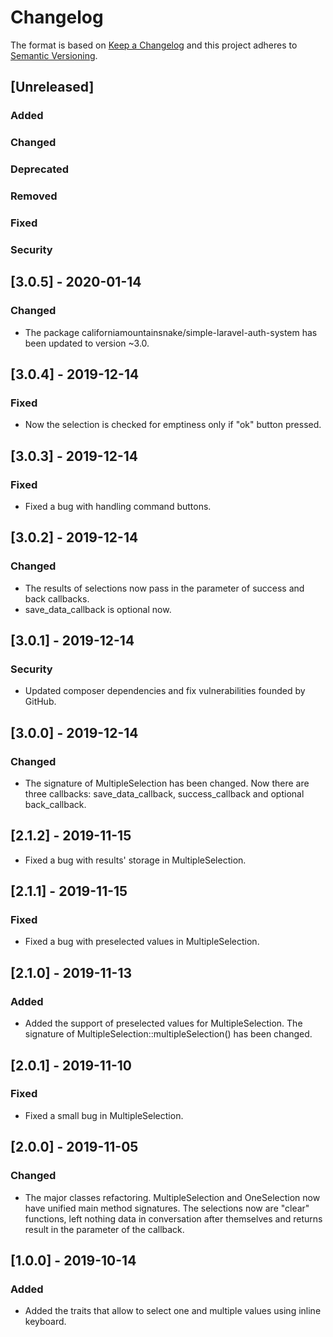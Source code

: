 # Changelog
The format is based on [Keep a Changelog](http://keepachangelog.com/en/1.0.0/)
and this project adheres to [Semantic Versioning](http://semver.org/spec/v2.0.0.html).

## [Unreleased]
### Added
### Changed
### Deprecated
### Removed
### Fixed
### Security


## [3.0.5] - 2020-01-14
### Changed
- The package californiamountainsnake/simple-laravel-auth-system has been updated to version ~3.0.

## [3.0.4] - 2019-12-14
### Fixed
- Now the selection is checked for emptiness only if "ok" button pressed.

## [3.0.3] - 2019-12-14
### Fixed
- Fixed a bug with handling command buttons.

## [3.0.2] - 2019-12-14
### Changed
- The results of selections now pass in the parameter of success and back callbacks.
- save_data_callback is optional now.

## [3.0.1] - 2019-12-14
### Security
- Updated composer dependencies and fix vulnerabilities founded by GitHub.

## [3.0.0] - 2019-12-14
### Changed
- The signature of MultipleSelection has been changed. Now there are three callbacks: save_data_callback, success_callback and optional back_callback.

## [2.1.2] - 2019-11-15
- Fixed a bug with results' storage in MultipleSelection.

## [2.1.1] - 2019-11-15
### Fixed
- Fixed a bug with preselected values in MultipleSelection.

## [2.1.0] - 2019-11-13
### Added
- Added the support of preselected values for MultipleSelection. The signature of MultipleSelection::multipleSelection() has been changed.

## [2.0.1] - 2019-11-10
### Fixed
- Fixed a small bug in MultipleSelection.

## [2.0.0] - 2019-11-05
### Changed
- The major classes refactoring. MultipleSelection and OneSelection now have unified main method signatures. The selections now are "clear" functions, left nothing data in conversation after themselves and returns result in the parameter of the callback.

## [1.0.0] - 2019-10-14
### Added
- Added the traits that allow to select one and multiple values using inline keyboard.
